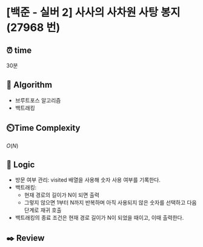 # [백준 - 실버 2] 사사의 사차원 사탕 봉지 (27968 번)

## ⏰  **time**

30분

## :pushpin: **Algorithm**

- 브루트포스 알고리즘
- 백트래킹

## ⏲️**Time Complexity**

$O(N)$

## :round_pushpin: **Logic**

- 방문 여부 관리: visited 배열을 사용해 숫자 사용 여부를 기록한다. 
- 백트래킹:
  - 현재 경로의 길이가 N이 되면 출력
  - 그렇지 않으면 1부터 N까지 반복하며 아직 사용되지 않은 숫자를 선택하고 다음 단계로 재귀 호출 
- 백트래킹의 종료 조건은 현재 경로 길이가 N이 되었을 때이고, 이때 출력한다.

## :black_nib: **Review**

